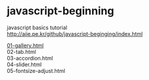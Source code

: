 # javascript-beginning
javascript basics tutorial<br>
http://aiie.pe.kr/github/javascript-beginging/index.html

<a href="http://aiie.pe.kr/github/javascript-beginging/01-gallery.html" target="blank">01-gallery.html</a><br>
02-tab.html<br>
03-accordion.html<br>
04-slider.html<br>
05-fontsize-adjust.html<br>

